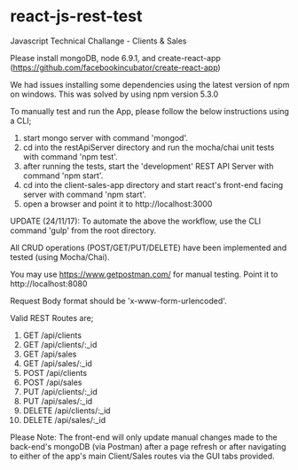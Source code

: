 # react-js-rest-test
Javascript Technical Challange - Clients &amp; Sales

Please install mongoDB, node 6.9.1, and create-react-app (https://github.com/facebookincubator/create-react-app)

We had issues installing some dependencies using the latest version of npm on windows. This was solved by using npm version 5.3.0

To manually test and run the App, please follow the below instructions using a CLI;

1) start mongo server with command 'mongod'.
2) cd into the restApiServer directory and run the mocha/chai unit tests with command 'npm test'.
3) after running the tests, start the 'development' REST API Server with command 'npm start'.
4) cd into the client-sales-app directory and start react's front-end facing server with command 'npm start'.
5) open a browser and point it to http://localhost:3000

UPDATE (24/11/17): To automate the above the workflow, use the CLI command 'gulp' from the root directory.

All CRUD operations (POST/GET/PUT/DELETE) have been implemented and tested (using Mocha/Chai).

You may use https://www.getpostman.com/ for manual testing. Point it to http://localhost:8080

Request Body format should be 'x-www-form-urlencoded'.

Valid REST Routes are;
1) GET /api/clients
2) GET /api/clients/:_id
3) GET /api/sales
4) GET /api/sales/:_id
5) POST /api/clients
6) POST /api/sales
7) PUT /api/clients/:_id
8) PUT /api/sales/:_id
9) DELETE /api/clients/:_id
10) DELETE /api/sales/:_id

Please Note: The front-end will only update manual changes made to the back-end's mongoDB (via Postman) after a page refresh or after navigating to either of the app's main Client/Sales routes via the GUI tabs provided.
